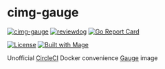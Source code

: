# cimg-gauge

[![cimg-gauge](https://circleci.com/gh/agilepathway/cimg-gauge.svg?style=shield)](https://circleci.com/gh/agilepathway/cimg-gauge)
[![reviewdog](https://github.com/agilepathway/cimg-gauge/workflows/reviewdog/badge.svg?branch=master&event=push)](https://github.com/agilepathway/cimg-gauge/actions?query=workflow%3Areviewdog+event%3Apush+branch%3Amaster)
[![Go Report Card](https://goreportcard.com/badge/github.com/agilepathway/cimg-gauge)](https://goreportcard.com/report/github.com/agilepathway/cimg-gauge)

[![License](https://img.shields.io/badge/license-MIT-blue.svg?maxAge=43200)](LICENSE)
[![Built with Mage](https://magefile.org/badge.svg)](https://magefile.org)

Unofficial [CircleCI](https://circleci.com/) Docker convenience [Gauge](https://gauge.org/) image
